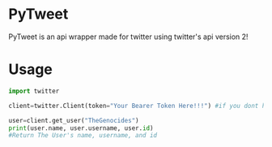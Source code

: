 # PyTweet

PyTweet is an api wrapper made for twitter using twitter's api version 2! 

# Usage

```py
import twitter

client=twitter.Client(token="Your Bearer Token Here!!!") #if you dont have one make an application in https://apps.twitter.com

user=client.get_user("TheGenocides")
print(user.name, user.username, user.id)
#Return The User's name, username, and id
```